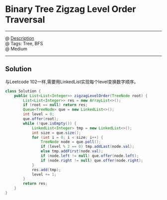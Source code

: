 # Binary Tree Zigzag Level Order Traversal
------------------
@ [Description](https://leetcode.com/problems/binary-tree-zigzag-level-order-traversal/)  
@ Tags: Tree, BFS   
@ Medium

------------------
## Solution
与Leetcode 102一样,需要用LinkedList实现每个level变换数字顺序。  
```java
class Solution {
    public List<List<Integer>> zigzagLevelOrder(TreeNode root) {
        List<List<Integer>> res = new ArrayList<>();
        if (root == null) return res;
        Queue<TreeNode> que = new LinkedList<>();
        int level = 0;
        que.offer(root);
        while (!que.isEmpty()) {
            LinkedList<Integer> tmp = new LinkedList<>();
            int size = que.size();
            for (int i = 0; i < size; i++) {
                TreeNode node = que.poll();
                if (level % 2 == 0) tmp.addLast(node.val);
                else tmp.addFirst(node.val);
                if (node.left != null) que.offer(node.left);
                if (node.right != null) que.offer(node.right);
            }
            res.add(tmp);
            level += 1;
        }
        return res;
    }
}
```
